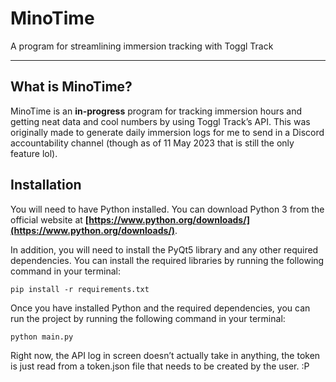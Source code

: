 # MinoTime

A program for streamlining immersion tracking with Toggl Track

---

## What is MinoTime?

MinoTime is an **in-progress** program for tracking immersion hours and getting neat data and cool numbers by using Toggl Track’s API. This was originally made to generate daily immersion logs for me to send in a Discord accountability channel (though as of 11 May 2023 that is still the only feature lol).

## Installation

You will need to have Python installed. You can download Python 3 from the official website at **[https://www.python.org/downloads/](https://www.python.org/downloads/)**.

In addition, you will need to install the PyQt5 library and any other required dependencies. You can install the required libraries by running the following command in your terminal:

```
pip install -r requirements.txt
```

Once you have installed Python and the required dependencies, you can run the project by running the following command in your terminal:

```
python main.py
```

Right now, the API log in screen doesn’t actually take in anything, the token is just read from a token.json file that needs to be created by the user. :P